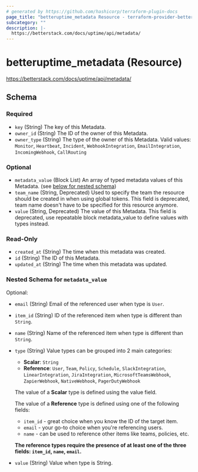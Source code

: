 ```yaml
---
# generated by https://github.com/hashicorp/terraform-plugin-docs
page_title: "betteruptime_metadata Resource - terraform-provider-better-uptime"
subcategory: ""
description: |-
  https://betterstack.com/docs/uptime/api/metadata/
---
```


# betteruptime_metadata (Resource)

https://betterstack.com/docs/uptime/api/metadata/



<!-- schema generated by tfplugindocs -->
## Schema

### Required

- `key` (String) The key of this Metadata.
- `owner_id` (String) The ID of the owner of this Metadata.
- `owner_type` (String) The type of the owner of this Metadata. Valid values: `Monitor`, `Heartbeat`, `Incident`, `WebhookIntegration`, `EmailIntegration`, `IncomingWebhook`, `CallRouting`

### Optional

- `metadata_value` (Block List) An array of typed metadata values of this Metadata. (see [below for nested schema](#nestedblock--metadata_value))
- `team_name` (String, Deprecated) Used to specify the team the resource should be created in when using global tokens. This field is deprecated, team name doesn't have to be specified for this resource anymore.
- `value` (String, Deprecated) The value of this Metadata. This field is deprecated, use repeatable block metadata_value to define values with types instead.

### Read-Only

- `created_at` (String) The time when this metadata was created.
- `id` (String) The ID of this Metadata.
- `updated_at` (String) The time when this metadata was updated.

<a id="nestedblock--metadata_value"></a>
### Nested Schema for `metadata_value`

Optional:

- `email` (String) Email of the referenced user when type is `User`.
- `item_id` (String) ID of the referenced item when type is different than `String`.
- `name` (String) Name of the referenced item when type is different than `String`.
- `type` (String) Value types can be grouped into 2 main categories:
  - **Scalar**: `String`
  - **Reference**: `User`, `Team`, `Policy`, `Schedule`, `SlackIntegration`, `LinearIntegration`, `JiraIntegration`, `MicrosoftTeamsWebhook`, `ZapierWebhook`, `NativeWebhook`, `PagerDutyWebhook`
  
  The value of a **Scalar** type is defined using the value field.
  
  The value of a **Reference** type is defined using one of the following fields:
  - `item_id` - great choice when you know the ID of the target item.
  - `email` - your go-to choice when you're referencing users.
  - `name` - can be used to reference other items like teams, policies, etc.
  
  **The reference types require the presence of at least one of the three fields: `item_id`, `name`, `email`.**
- `value` (String) Value when type is String.


